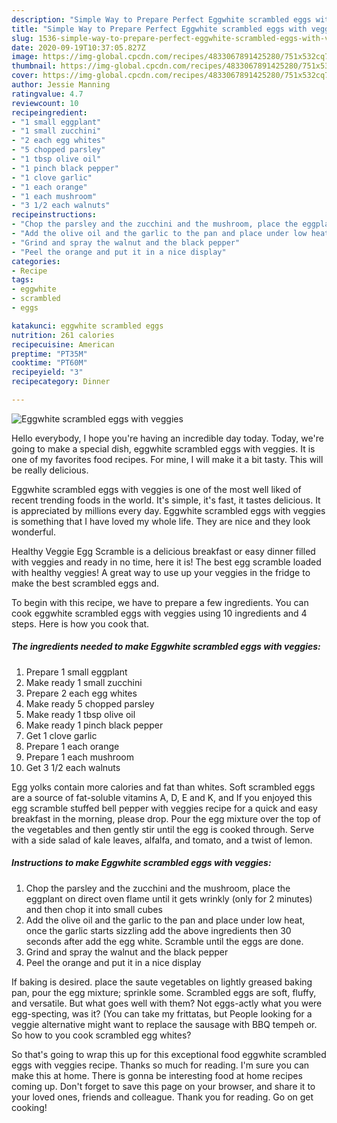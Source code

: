 ```yaml
---
description: "Simple Way to Prepare Perfect Eggwhite scrambled eggs with veggies"
title: "Simple Way to Prepare Perfect Eggwhite scrambled eggs with veggies"
slug: 1536-simple-way-to-prepare-perfect-eggwhite-scrambled-eggs-with-veggies
date: 2020-09-19T10:37:05.827Z
image: https://img-global.cpcdn.com/recipes/4833067891425280/751x532cq70/eggwhite-scrambled-eggs-with-veggies-recipe-main-photo.jpg
thumbnail: https://img-global.cpcdn.com/recipes/4833067891425280/751x532cq70/eggwhite-scrambled-eggs-with-veggies-recipe-main-photo.jpg
cover: https://img-global.cpcdn.com/recipes/4833067891425280/751x532cq70/eggwhite-scrambled-eggs-with-veggies-recipe-main-photo.jpg
author: Jessie Manning
ratingvalue: 4.7
reviewcount: 10
recipeingredient:
- "1 small eggplant"
- "1 small zucchini"
- "2 each egg whites"
- "5 chopped parsley"
- "1 tbsp olive oil"
- "1 pinch black pepper"
- "1 clove garlic"
- "1 each orange"
- "1 each mushroom"
- "3 1/2 each walnuts"
recipeinstructions:
- "Chop the parsley and the zucchini and the mushroom, place the eggplant on direct oven flame until it gets wrinkly (only for 2 minutes) and then chop it into small cubes"
- "Add the olive oil and the garlic to the pan and place under low heat,  once the garlic starts sizzling add the above ingredients then 30 seconds after add the egg white. Scramble until the eggs are done."
- "Grind and spray the walnut and the black pepper"
- "Peel the orange and put it in a nice display"
categories:
- Recipe
tags:
- eggwhite
- scrambled
- eggs

katakunci: eggwhite scrambled eggs 
nutrition: 261 calories
recipecuisine: American
preptime: "PT35M"
cooktime: "PT60M"
recipeyield: "3"
recipecategory: Dinner

---
```



![Eggwhite scrambled eggs with veggies](https://img-global.cpcdn.com/recipes/4833067891425280/751x532cq70/eggwhite-scrambled-eggs-with-veggies-recipe-main-photo.jpg)

Hello everybody, I hope you're having an incredible day today. Today, we're going to make a special dish, eggwhite scrambled eggs with veggies. It is one of my favorites food recipes. For mine, I will make it a bit tasty. This will be really delicious.

Eggwhite scrambled eggs with veggies is one of the most well liked of recent trending foods in the world. It's simple, it's fast, it tastes delicious. It is appreciated by millions every day. Eggwhite scrambled eggs with veggies is something that I have loved my whole life. They are nice and they look wonderful.

Healthy Veggie Egg Scramble is a delicious breakfast or easy dinner filled with veggies and ready in no time, here it is! The best egg scramble loaded with healthy veggies! A great way to use up your veggies in the fridge to make the best scrambled eggs and.


To begin with this recipe, we have to prepare a few ingredients. You can cook eggwhite scrambled eggs with veggies using 10 ingredients and 4 steps. Here is how you cook that.

<!--inarticleads1-->

##### The ingredients needed to make Eggwhite scrambled eggs with veggies:

1. Prepare 1 small eggplant
1. Make ready 1 small zucchini
1. Prepare 2 each egg whites
1. Make ready 5 chopped parsley
1. Make ready 1 tbsp olive oil
1. Make ready 1 pinch black pepper
1. Get 1 clove garlic
1. Prepare 1 each orange
1. Prepare 1 each mushroom
1. Get 3 1/2 each walnuts


Egg yolks contain more calories and fat than whites. Soft scrambled eggs are a source of fat-soluble vitamins A, D, E and K, and If you enjoyed this egg scramble stuffed bell pepper with veggies recipe for a quick and easy breakfast in the morning, please drop. Pour the egg mixture over the top of the vegetables and then gently stir until the egg is cooked through. Serve with a side salad of kale leaves, alfalfa, and tomato, and a twist of lemon. 

<!--inarticleads2-->

##### Instructions to make Eggwhite scrambled eggs with veggies:

1. Chop the parsley and the zucchini and the mushroom, place the eggplant on direct oven flame until it gets wrinkly (only for 2 minutes) and then chop it into small cubes
1. Add the olive oil and the garlic to the pan and place under low heat,  once the garlic starts sizzling add the above ingredients then 30 seconds after add the egg white. Scramble until the eggs are done.
1. Grind and spray the walnut and the black pepper
1. Peel the orange and put it in a nice display


If baking is desired. place the saute vegetables on lightly greased baking pan, pour the egg mixture; sprinkle some. Scrambled eggs are soft, fluffy, and versatile. But what goes well with them? Not eggs-actly what you were egg-specting, was it? (You can take my frittatas, but People looking for a veggie alternative might want to replace the sausage with BBQ tempeh or. So how to you cook scrambled egg whites? 

So that's going to wrap this up for this exceptional food eggwhite scrambled eggs with veggies recipe. Thanks so much for reading. I'm sure you can make this at home. There is gonna be interesting food at home recipes coming up. Don't forget to save this page on your browser, and share it to your loved ones, friends and colleague. Thank you for reading. Go on get cooking!
